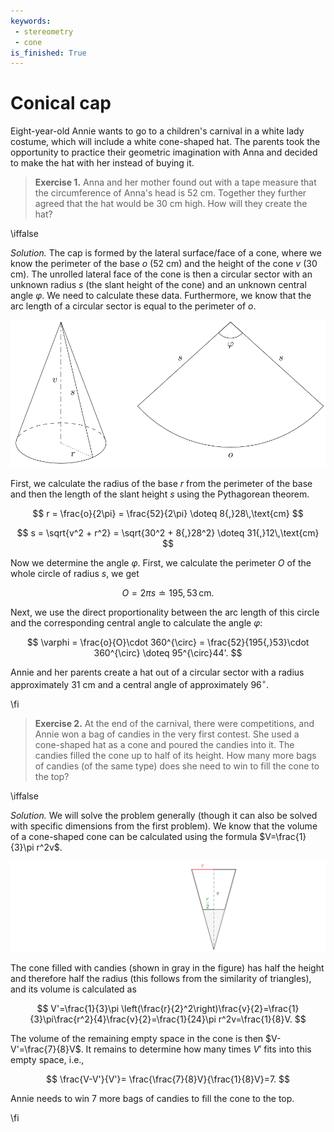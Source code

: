 ```yaml
---
keywords: 
 - stereometry
 - cone
is_finished: True
---
```


# Conical cap

Eight-year-old Annie wants to go to a children's carnival in a white lady costume, which will include a white cone-shaped hat. The parents took the opportunity to practice their geometric imagination with Anna and decided to make the hat with her instead of buying it.

> **Exercise 1.** Anna and her mother found out with a tape measure that the circumference of Anna's head is 52 cm. Together they further agreed that the hat would be 30 cm high. How will they create the hat?

\iffalse

*Solution.* The cap is formed by the lateral surface/face of a cone, where we know the perimeter of the base $o$ (52 cm) and the height of the cone $v$ (30 cm). The unrolled lateral face of the cone is then a circular sector with an unknown radius $s$ (the slant height of the cone) and an unknown central angle $\varphi$. We need to calculate these data. Furthermore, we know that the arc length of a circular sector is equal to the perimeter of $o$.

![Conical cap](math4you_00005.svg)

First, we calculate the radius of the base $r$ from the perimeter of the base and then the length of the slant height $s$ using the Pythagorean theorem.

$$
r = \frac{o}{2\pi} = \frac{52}{2\pi} \doteq 8{,}28\,\text{cm}
$$

$$
s = \sqrt{v^2 + r^2} = \sqrt{30^2 + 8{,}28^2} \doteq 31{,}12\,\text{cm}
$$

Now we determine the angle $\varphi$. First, we calculate the perimeter $O$ of the whole circle of radius $s$, we get 

$$
O = 2\pi s \doteq 195{,}53 \,\text{cm}.
$$ 

Next, we use the direct proportionality between the arc length of this circle and the corresponding central angle to calculate the angle $\varphi$: 

$$
\varphi = \frac{o}{O}\cdot 360^{\circ} = \frac{52}{195{,}53}\cdot 360^{\circ} \doteq 95^{\circ}44'.
$$

Annie and her parents create a hat out of a circular sector with a radius approximately 31 cm and a central angle of approximately $96^{\circ}$.

\fi

> **Exercise 2.** At the end of the carnival, there were competitions, and Annie won a bag of candies in the very first contest. She used a cone-shaped hat as a cone and poured the candies into it. The candies filled the cone up to half of its height. How many more bags of candies (of the same type) does she need to win to fill the cone to the top?

\iffalse

*Solution.* We will solve the problem generally (though it can also be solved with specific dimensions from the first problem). We know that the volume of a cone-shaped cone can be calculated using the formula $V=\frac{1}{3}\pi r^2v$. 

![Side view of the cone](kornout.png)

The cone filled with candies (shown in gray in the figure) has half the height and therefore half the radius (this follows from the similarity of triangles), and its volume is calculated as

$$
V'=\frac{1}{3}\pi \left(\frac{r}{2}^2\right)\frac{v}{2}=\frac{1}{3}\pi\frac{r^2}{4}\frac{v}{2}=\frac{1}{24}\pi r^2v=\frac{1}{8}V.
$$

The volume of the remaining empty space in the cone is then $V-V'=\frac{7}{8}V$. 
It remains to determine how many times $V'$ fits into this empty space, i.e.,

$$
\frac{V-V'}{V'}= \frac{\frac{7}{8}V}{\frac{1}{8}V}=7.
$$

Annie needs to win 7 more bags of candies to fill the cone to the top.

\fi
